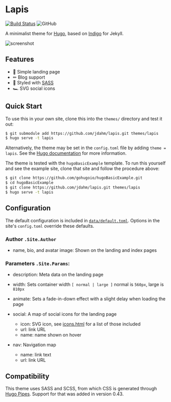 # Lapis

[![Build Status](https://travis-ci.org/jdahm/azure.svg?branch=master)](https://travis-ci.org/jdahm/azure) ![GitHub](https://img.shields.io/github/license/mashape/apistatus.svg)

A minimalist theme for [Hugo](https://gohugo.io), based on
[Indigo](https://github.com/sergiokopplin/indigo) for Jekyll.

![screenshot](https://github.com/jdahm/lapis/blob/master/images/screenshot.png)

## Features

- 🛬 Simple landing page
- ✏ Blog support
- 🎨 Styled with [SASS](https://sass-lang.com)
- 🏎 SVG social icons

## Quick Start

To use this in your own site, clone this into the `themes/` directory and test it out:

``` bash
$ git submodule add https://github.com/jdahm/lapis.git themes/lapis
$ hugo serve -t lapis
```

Alternatively, the theme may be set in the `config.toml` file by adding `theme = lapis`. See the [Hugo documentation](https://gohugo.io/themes/) for more information.

The theme is tested with the `hugoBasicExample` template. To run this yourself and see the example site, clone that site and follow the procedure above:

```bash
$ git clone https://github.com/gohugoio/hugoBasicExample.git
$ cd hugoBasicExample
$ git clone https://github.com/jdahm/lapis.git themes/lapis
$ hugo serve -t lapis
```

## Configuration

The default configuration is included in [`data/default.toml`](https://github.com/jdahm/lapis/blob/master/data/default.toml). Options in the site's `config.toml` override these defaults.

### Author `.Site.Author`
- name, bio, and avatar image: Shown on the landing and index pages

### Parameters `.Site.Params`:
- description: Meta data on the landing page
- width: Sets container width `[ normal | large ]` normal is `560px`, large is `810px`
- animate: Sets a fade-in-down effect with a slight delay when loading the page
- social: A map of social icons for the landing page
  - icon: SVG icon, see [icons.html](https://github.com/jdahm/lapis/blob/master/layouts/partials/icons.html) for a list of those included
  - url: link URL
  - name: name shown on hover

- nav: Navigation map
  - name: link text
  - url: link URL

## Compatibility

This theme uses SASS and SCSS, from which CSS is generated through [Hugo Pipes](https://gohugo.io/hugo-pipes/introduction/). Support for that was added in version 0.43.
